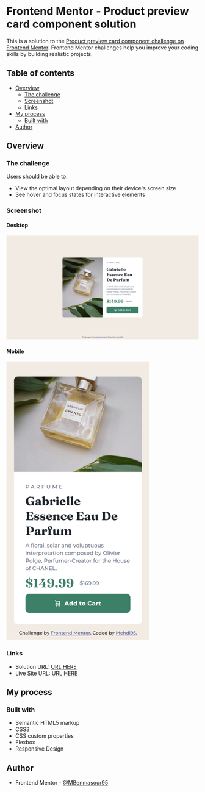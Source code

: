 # Frontend Mentor - Product preview card component solution

This is a solution to the [Product preview card component challenge on Frontend Mentor](https://www.frontendmentor.io/challenges/product-preview-card-component-GO7UmttRfa). Frontend Mentor challenges help you improve your coding skills by building realistic projects.

## Table of contents

- [Overview](#overview)
  - [The challenge](#the-challenge)
  - [Screenshot](#screenshot)
  - [Links](#links)
- [My process](#my-process)
  - [Built with](#built-with)
- [Author](#author)

## Overview

### The challenge

Users should be able to:

- View the optimal layout depending on their device's screen size
- See hover and focus states for interactive elements

### Screenshot

#### Desktop

![desktop](./screenshot/desktop.png)

#### Mobile

![mobile](./screenshot/mobile.png)

### Links

- Solution URL: [URL HERE](https://your-solution-url.com)
- Live Site URL: [URL HERE](https://your-live-site-url.com)

## My process

### Built with

- Semantic HTML5 markup
- CSS3
- CSS custom properties
- Flexbox
- Responsive Design

## Author

- Frontend Mentor - [@MBenmasour95](https://www.frontendmentor.io/profile/MBenmasour95)
